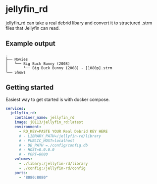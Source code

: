 # jellyfin_rd 
jellyfin_rd can take a real debrid libary and convert it to structured .strm files that Jellyfin can read. 

## Example output
```
.
├── Movies
│   └── Big Buck Bunny (2008)
│       └── Big Buck Bunny (2008) - [1080p].strm
└── Shows
```

## Getting started
Easiest way to get started is with docker compose.
```yaml
services:
  jellyfin_rd:
    container_name: jellyfin_rd
    image: j0113/jellyfin_rd:latest
    environment:
      - RD_KEY=PASTE YOUR Real Debrid KEY HERE
      # - LIBRARY_PATH=/jellyfin-rd/library
      # - PUBLIC_HOST=localhost
      # - DB_PATH =./config/config.db
      # - HOST=0.0.0.0
      # - PORT=8080
    volumes:
      - ./libary:/jellyfin-rd/library
      - ./config:/jellyfin-rd/config
    ports:
      - "8080:8080"
```